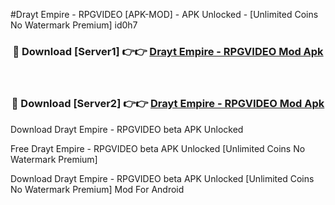 #Drayt Empire - RPGVIDEO [APK-MOD] - APK Unlocked - [Unlimited Coins No Watermark Premium] id0h7



<div align="center">

<h3>🔴 Download [Server1] 👉👉 <a href="https://momento.my/?title=Drayt_Empire_-_RPGVIDEO">Drayt Empire - RPGVIDEO Mod Apk</a></h3><br>

<h3>🔴 Download [Server2] 👉👉 <a href="https://momento.my/?title=Drayt_Empire_-_RPGVIDEO">Drayt Empire - RPGVIDEO Mod Apk</a></h3>
</div>



Download Drayt Empire - RPGVIDEO beta APK Unlocked

Free Drayt Empire - RPGVIDEO beta APK Unlocked [Unlimited Coins No Watermark Premium]

Download Drayt Empire - RPGVIDEO beta APK Unlocked [Unlimited Coins No Watermark Premium] Mod For Android

